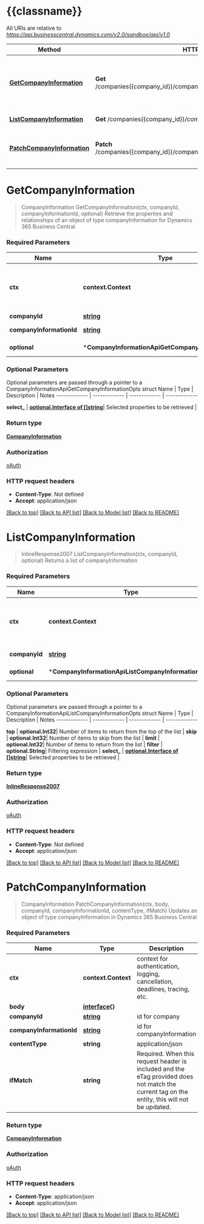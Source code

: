 # {{classname}}

All URIs are relative to *https://api.businesscentral.dynamics.com/v2.0/sandbox/api/v1.0*

Method | HTTP request | Description
------------- | ------------- | -------------
[**GetCompanyInformation**](CompanyInformationApi.md#GetCompanyInformation) | **Get** /companies({company_id})/companyInformation({companyInformation_id}) | Retrieve the properties and relationships of an object of type companyInformation for Dynamics 365 Business Central.
[**ListCompanyInformation**](CompanyInformationApi.md#ListCompanyInformation) | **Get** /companies({company_id})/companyInformation | Returns a list of companyInformation
[**PatchCompanyInformation**](CompanyInformationApi.md#PatchCompanyInformation) | **Patch** /companies({company_id})/companyInformation({companyInformation_id}) | Updates an object of type companyInformation in Dynamics 365 Business Central

# **GetCompanyInformation**
> CompanyInformation GetCompanyInformation(ctx, companyId, companyInformationId, optional)
Retrieve the properties and relationships of an object of type companyInformation for Dynamics 365 Business Central.

### Required Parameters

Name | Type | Description  | Notes
------------- | ------------- | ------------- | -------------
 **ctx** | **context.Context** | context for authentication, logging, cancellation, deadlines, tracing, etc.
  **companyId** | [**string**](.md)| id for company | 
  **companyInformationId** | [**string**](.md)| id for companyInformation | 
 **optional** | ***CompanyInformationApiGetCompanyInformationOpts** | optional parameters | nil if no parameters

### Optional Parameters
Optional parameters are passed through a pointer to a CompanyInformationApiGetCompanyInformationOpts struct
Name | Type | Description  | Notes
------------- | ------------- | ------------- | -------------


 **select_** | [**optional.Interface of []string**](string.md)| Selected properties to be retrieved | 

### Return type

[**CompanyInformation**](companyInformation.md)

### Authorization

[oAuth](../README.md#oAuth)

### HTTP request headers

 - **Content-Type**: Not defined
 - **Accept**: application/json

[[Back to top]](#) [[Back to API list]](../README.md#documentation-for-api-endpoints) [[Back to Model list]](../README.md#documentation-for-models) [[Back to README]](../README.md)

# **ListCompanyInformation**
> InlineResponse2007 ListCompanyInformation(ctx, companyId, optional)
Returns a list of companyInformation

### Required Parameters

Name | Type | Description  | Notes
------------- | ------------- | ------------- | -------------
 **ctx** | **context.Context** | context for authentication, logging, cancellation, deadlines, tracing, etc.
  **companyId** | [**string**](.md)| id for company | 
 **optional** | ***CompanyInformationApiListCompanyInformationOpts** | optional parameters | nil if no parameters

### Optional Parameters
Optional parameters are passed through a pointer to a CompanyInformationApiListCompanyInformationOpts struct
Name | Type | Description  | Notes
------------- | ------------- | ------------- | -------------

 **top** | **optional.Int32**| Number of items to return from the top of the list | 
 **skip** | **optional.Int32**| Number of items to skip from the list | 
 **limit** | **optional.Int32**| Number of items to return from the list | 
 **filter** | **optional.String**| Filtering expression | 
 **select_** | [**optional.Interface of []string**](string.md)| Selected properties to be retrieved | 

### Return type

[**InlineResponse2007**](inline_response_200_7.md)

### Authorization

[oAuth](../README.md#oAuth)

### HTTP request headers

 - **Content-Type**: Not defined
 - **Accept**: application/json

[[Back to top]](#) [[Back to API list]](../README.md#documentation-for-api-endpoints) [[Back to Model list]](../README.md#documentation-for-models) [[Back to README]](../README.md)

# **PatchCompanyInformation**
> CompanyInformation PatchCompanyInformation(ctx, body, companyId, companyInformationId, contentType, ifMatch)
Updates an object of type companyInformation in Dynamics 365 Business Central

### Required Parameters

Name | Type | Description  | Notes
------------- | ------------- | ------------- | -------------
 **ctx** | **context.Context** | context for authentication, logging, cancellation, deadlines, tracing, etc.
  **body** | [**interface{}**](interface{}.md)|  | 
  **companyId** | [**string**](.md)| id for company | 
  **companyInformationId** | [**string**](.md)| id for companyInformation | 
  **contentType** | **string**| application/json | 
  **ifMatch** | **string**| Required. When this request header is included and the eTag provided does not match the current tag on the entity, this will not be updated. | 

### Return type

[**CompanyInformation**](companyInformation.md)

### Authorization

[oAuth](../README.md#oAuth)

### HTTP request headers

 - **Content-Type**: application/json
 - **Accept**: application/json

[[Back to top]](#) [[Back to API list]](../README.md#documentation-for-api-endpoints) [[Back to Model list]](../README.md#documentation-for-models) [[Back to README]](../README.md)

